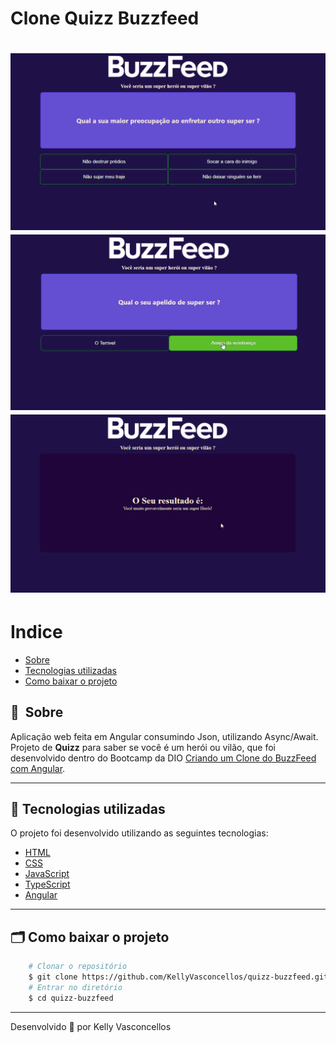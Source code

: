 # Clone Quizz Buzzfeed

<h1>
    <img src="public/img1.png">
    <img src="public/img2.png">
    <img src="public/img3.png">
</h1>

# Indice

- [Sobre](#-sobre)
- [Tecnologias utilizadas](#-tecnologias-utilizadas)
- [Como baixar o projeto](#-como-baixar-o-projeto)

## 🔖&nbsp; Sobre

Aplicação web feita em Angular consumindo Json, utilizando Async/Await. 
Projeto de **Quizz** para saber se você é um herói ou vilão, que foi desenvolvido dentro do Bootcamp da DIO [Criando um Clone do BuzzFeed com Angular](https://www.dio.me/).


---

## 🚀 Tecnologias utilizadas

O projeto foi desenvolvido utilizando as seguintes tecnologias:

- [HTML](https://developer.mozilla.org/pt-BR/docs/Web/HTML)
- [CSS](https://developer.mozilla.org/pt-BR/docs/Web/CSS)
- [JavaScript](https://developer.mozilla.org/pt-BR/docs/Web/JavaScript)
- [TypeScript](https://www.typescriptlang.org/)
- [Angular](https://angular.io/)

---

## 🗂 Como baixar o projeto

```bash
    # Clonar o repositório
    $ git clone https://github.com/KellyVasconcellos/quizz-buzzfeed.git
    # Entrar no diretório
    $ cd quizz-buzzfeed
```

---

Desenvolvido 💜 por Kelly Vasconcellos
